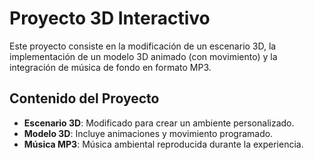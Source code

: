 # Proyecto 3D Interactivo

Este proyecto consiste en la modificación de un escenario 3D, la implementación de un modelo 3D animado (con movimiento) y la integración de música de fondo en formato MP3.

## Contenido del Proyecto

- **Escenario 3D**: Modificado para crear un ambiente personalizado.
- **Modelo 3D**: Incluye animaciones y movimiento programado.
- **Música MP3**: Música ambiental reproducida durante la experiencia.
